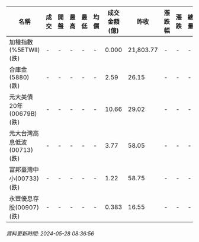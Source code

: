 | 名稱 | 成交 | 開盤 | 最高 | 最低 | 均價 | 成交金額(億) | 昨收 | 漲跌幅 | 漲跌 | 總量 | 昨量 | 振幅 |
| -------- | -------- | -------- | -------- |-------- | -------- | -------- |-------- |-------- |-------- | -------- | -------- |-------- |
|加權指數(%5ETWII) (跌)|-|-|-|-|-|0.000|21,803.77|-|-|-|-|0.00%|
|合庫金(5880) (跌)|-|-|-|-|-|2.59|26.15|-|-|-|-|0.00%|
|元大美債20年(00679B) (跌)|-|-|-|-|-|10.66|29.02|-|-|-|-|0.00%|
|元大台灣高息低波(00713) (跌)|-|-|-|-|-|3.77|58.05|-|-|-|-|0.00%|
|富邦臺灣中小(00733) (跌)|-|-|-|-|-|1.22|58.75|-|-|-|-|0.00%|
|永豐優息存股(00907) (跌)|-|-|-|-|-|0.383|16.55|-|-|-|-|0.00%|
###### 資料更新時間: 2024-05-28 08:36:56